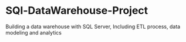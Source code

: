 # SQl-DataWarehouse-Project
Building a data warehouse with SQL Server, Including ETL process, data modeling and analytics

